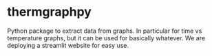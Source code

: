 # thermgraphpy
Python package to extract data from graphs. In particular for time vs temperature graphs, but it can be used for basically whatever. We are deploying a streamlit website for easy use. 

